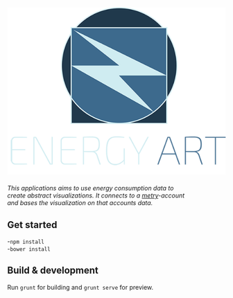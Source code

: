 ![Energy Art Logo](https://github.com/metry-io/energy-art/raw/master/app/images/energyart_logo.png)
--------------------------------------------------------------------------------------------------------------------
_This applications aims to use energy consumption data to  
create abstract visualizations. It connects to a [metry](https://metry.io/en/)-account  
 and bases the visualization on that accounts data._
  
## Get started
  -`npm install`  
  -`bower install`
  
## Build & development

Run `grunt` for building and `grunt serve` for preview.
